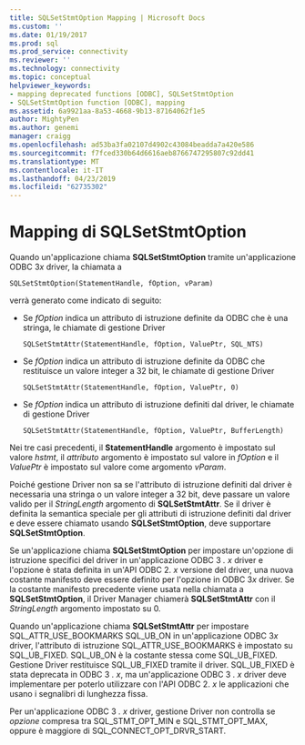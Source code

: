 ```yaml
---
title: SQLSetStmtOption Mapping | Microsoft Docs
ms.custom: ''
ms.date: 01/19/2017
ms.prod: sql
ms.prod_service: connectivity
ms.reviewer: ''
ms.technology: connectivity
ms.topic: conceptual
helpviewer_keywords:
- mapping deprecated functions [ODBC], SQLSetStmtOption
- SQLSetStmtOption function [ODBC], mapping
ms.assetid: 6a9921aa-8a53-4668-9b13-87164062f1e5
author: MightyPen
ms.author: genemi
manager: craigg
ms.openlocfilehash: ad53ba3fa02107d4902c43084beadda7a420e586
ms.sourcegitcommit: f7fced330b64d6616aeb8766747295807c92dd41
ms.translationtype: MT
ms.contentlocale: it-IT
ms.lasthandoff: 04/23/2019
ms.locfileid: "62735302"
---
```

# <a name="sqlsetstmtoption-mapping"></a>Mapping di SQLSetStmtOption
Quando un'applicazione chiama **SQLSetStmtOption** tramite un'applicazione ODBC 3*x* driver, la chiamata a  
  
```  
SQLSetStmtOption(StatementHandle, fOption, vParam)  
```  
  
 verrà generato come indicato di seguito:  
  
-   Se *fOption* indica un attributo di istruzione definite da ODBC che è una stringa, le chiamate di gestione Driver  
  
    ```  
    SQLSetStmtAttr(StatementHandle, fOption, ValuePtr, SQL_NTS)  
    ```  
  
-   Se *fOption* indica un attributo di istruzione definite da ODBC che restituisce un valore integer a 32 bit, le chiamate di gestione Driver  
  
    ```  
    SQLSetStmtAttr(StatementHandle, fOption, ValuePtr, 0)  
    ```  
  
-   Se *fOption* indica un attributo di istruzione definiti dal driver, le chiamate di gestione Driver  
  
    ```  
    SQLSetStmtAttr(StatementHandle, fOption, ValuePtr, BufferLength)  
    ```  
  
 Nei tre casi precedenti, il **StatementHandle** argomento è impostato sul valore *hstmt*, il *attributo* argomento è impostato sul valore in *fOption* e il *ValuePtr* è impostato sul valore come argomento *vParam*.  
  
 Poiché gestione Driver non sa se l'attributo di istruzione definiti dal driver è necessaria una stringa o un valore integer a 32 bit, deve passare un valore valido per il *StringLength* argomento di **SQLSetStmtAttr**. Se il driver è definita la semantica speciale per gli attributi di istruzione definiti dal driver e deve essere chiamato usando **SQLSetStmtOption**, deve supportare **SQLSetStmtOption**.  
  
 Se un'applicazione chiama **SQLSetStmtOption** per impostare un'opzione di istruzione specifici del driver in un'applicazione ODBC 3 *. x* driver e l'opzione è stata definita in un'API ODBC 2. *x* versione del driver, una nuova costante manifesto deve essere definito per l'opzione in ODBC 3*x* driver. Se la costante manifesto precedente viene usata nella chiamata a **SQLSetStmtOption**, il Driver Manager chiamerà **SQLSetStmtAttr** con il *StringLength* argomento impostato su 0.  
  
 Quando un'applicazione chiama **SQLSetStmtAttr** per impostare SQL_ATTR_USE_BOOKMARKS SQL_UB_ON in un'applicazione ODBC 3*x* driver, l'attributo di istruzione SQL_ATTR_USE_BOOKMARKS è impostato su SQL_UB_FIXED. SQL_UB_ON è la costante stessa come SQL_UB_FIXED. Gestione Driver restituisce SQL_UB_FIXED tramite il driver. SQL_UB_FIXED è stata deprecata in ODBC 3 *. x*, ma un'applicazione ODBC 3 *. x* driver deve implementare per poterlo utilizzare con l'API ODBC 2. *x* le applicazioni che usano i segnalibri di lunghezza fissa.  
  
 Per un'applicazione ODBC 3 *. x* driver, gestione Driver non controlla se *opzione* compresa tra SQL_STMT_OPT_MIN e SQL_STMT_OPT_MAX, oppure è maggiore di SQL_CONNECT_OPT_DRVR_START.
